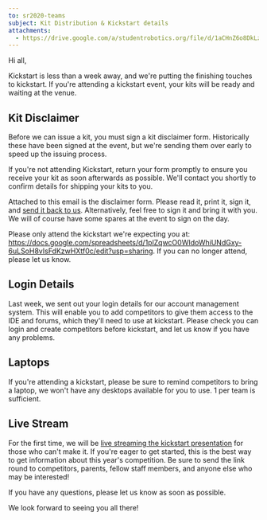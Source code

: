 ```yaml
---
to: sr2020-teams
subject: Kit Distribution & Kickstart details
attachments:
  - https://drive.google.com/a/studentrobotics.org/file/d/1aCHnZ6o8DkLzHef1C2lz_iIkZkOjYP6P/view?usp=sharing
---
```


Hi all,

Kickstart is less than a week away, and we're putting the finishing touches to kickstart. If you're attending a kickstart event, your kits will be ready and waiting at the venue.

## Kit Disclaimer

Before we can issue a kit, you must sign a kit disclaimer form. Historically these have been signed at the event, but we're sending them over early to speed up the issuing process.

If you're not attending Kickstart, return your form promptly to ensure you receive your kit as soon afterwards as possible. We'll contact you shortly to confirm details for shipping your kits to you.

Attached to this email is the disclaimer form. Please read it, print it, sign it, and [send it back to us](mailto:teams@studentrobotics.org). Alternatively, feel free to sign it and bring it with you. We will of course have some spares at the event to sign on the day.

Please only attend the kickstart we're expecting you at: https://docs.google.com/spreadsheets/d/1plZqwcO0WIdoWhiUNdGxy-6uLSoH8vIsFdKzwHXtf0c/edit?usp=sharing. If you can no longer attend, please let us know.

## Login Details

Last week, we sent out your login details for our account management system. This will enable you to add competitors to give them access to the IDE and forums, which they'll need to use at kickstart. Please check you can login and create competitors before kickstart, and let us know if you have any problems.

## Laptops

If you're attending a kickstart, please be sure to remind competitors to bring a laptop, we won't have any desktops available for you to use. 1 per team is sufficient.

## Live Stream

For the first time, we will be [live streaming the kickstart presentation](https://www.youtube.com/watch?v=OHYT5iO352c) for those who can't make it. If you're eager to get started, this is the best way to get information about this year's competition. Be sure to send the link round to competitors, parents, fellow staff members, and anyone else who may be interested!

If you have any questions, please let us know as soon as possible.

We look forward to seeing you all there!
